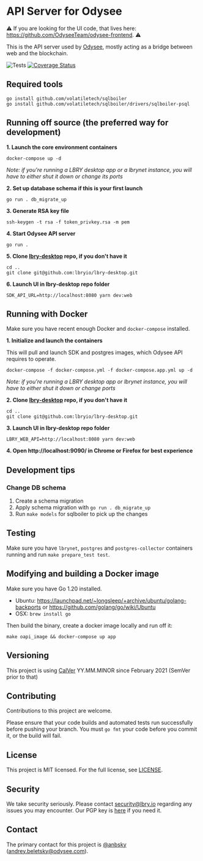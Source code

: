 # API Server for Odysee

⚠️ If you are looking for the UI code, that lives here: https://github.com/OdyseeTeam/odysee-frontend. ⚠️

This is the API server used by [Odysee](https://odysee.com), mostly acting as a bridge between web and the blockchain.

![Tests](https://github.com/OdyseeTeam/odysee-api/actions/workflows/test-release.yml/badge.svg) [![Coverage Status](https://coveralls.io/repos/github/OdyseeTeam/odysee-api/badge.svg?branch=master)](https://coveralls.io/github/OdyseeTeam/odysee-api?branch=master)

## Required tools

```
go install github.com/volatiletech/sqlboiler
go install github.com/volatiletech/sqlboiler/drivers/sqlboiler-psql

```

## Running off source (the preferred way for development)

**1. Launch the core environment containers**

`docker-compose up -d`

*Note: if you're running a LBRY desktop app or a lbrynet instance, you will have to either shut it down or change its ports*

**2. Set up database schema if this is your first launch**

`go run . db_migrate_up`

**3. Generate RSA key file**

`ssh-keygen -t rsa -f token_privkey.rsa -m pem`

**4. Start Odysee API server**

`go run .`

**5. Clone [lbry-desktop](https://github.com/lbryio/lbry-desktop/) repo, if you don't have it**

```
cd ..
git clone git@github.com:lbryio/lbry-desktop.git
```

**6. Launch UI in lbry-desktop repo folder**

```
SDK_API_URL=http://localhost:8080 yarn dev:web
```

## Running with Docker

Make sure you have recent enough Docker and `docker-compose` installed.

**1. Initialize and launch the containers**

This will pull and launch SDK and postgres images, which Odysee API requires to operate.

`docker-compose -f docker-compose.yml -f docker-compose.app.yml up -d`

*Note: if you're running a LBRY desktop app or lbrynet instance, you will have to either shut it down or change ports*

**2. Clone [lbry-desktop](https://github.com/lbryio/lbry-desktop/) repo, if you don't have it**

```
cd ..
git clone git@github.com:lbryio/lbry-desktop.git
```

**3. Launch UI in lbry-desktop repo folder**

```
LBRY_WEB_API=http://localhost:8080 yarn dev:web
```

**4. Open http://localhost:9090/ in Chrome or Firefox for best experience**

## Development tips

### Change DB schema

1. Create a schema migration
2. Apply schema migration with `go run . db_migrate_up`
3. Run `make models` for sqlboiler to pick up the changes

## Testing

Make sure you have `lbrynet`, `postgres` and `postgres-collector` containers running and run `make prepare_test test`.

## Modifying and building a Docker image

Make sure you have Go 1.20 installed.

- Ubuntu: https://launchpad.net/~longsleep/+archive/ubuntu/golang-backports or https://github.com/golang/go/wiki/Ubuntu
- OSX: `brew install go`

Then build the binary, create a docker image locally and run off it:

```
make oapi_image && docker-compose up app
```

## Versioning

This project is using [CalVer](https://calver.org) YY.MM.MINOR since February 2021 (SemVer prior to that)

## Contributing

Contributions to this project are welcome.

Please ensure that your code builds and automated tests run successfully before pushing your branch. You must `go fmt` your code before you commit it, or the build will fail.


## License

This project is MIT licensed. For the full license, see [LICENSE](LICENSE).


## Security

We take security seriously. Please contact security@lbry.io regarding any issues you may encounter.
Our PGP key is [here](https://lbry.com/faq/pgp-key) if you need it.


## Contact

The primary contact for this project is [@anbsky](https://github.com/anbsky) (andrey.beletsky@odysee.com).

